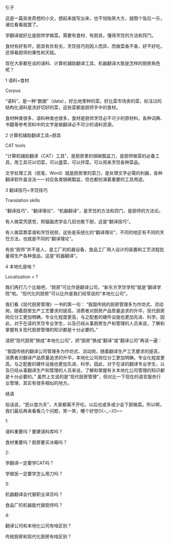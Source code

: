 引子

这是一篇突发奇想的小文，想起来就写出来，也不怕贻笑大方，就图个饭后一乐，诸位看看就罢了。

学翻译就好比是厨师学做菜。需要有食材、有厨具，懂得烹饪的方法和窍门。

食材有好有坏，厨具有优有劣，烹饪技巧则因人而异，而做菜香不香，好不好吃，还得看厨师的秉性和天赋。

现在大家都在谈的语料、计算机辅助翻译工具、机器翻译大致是怎样的厨房角色呢？

1 语料=食材

Corpus

“语料”，是一种“数据”（data），好比地里种的菜，好比菜市场卖的菜，标注过的结构化语料是洗好切好的菜，这些菜都是厨师手中的食材。

食材种类很多，语料种类也很多，食材是厨师烹饪必不可少的原材料，各种词典、书籍等参考资料中的文字是做翻译必不可少的语料资源。

2 计算机辅助翻译工具=厨具

CAT tools

“计算机辅助翻译（CAT）工具”，是厨房里的锅碗瓢盆刀，是厨师做菜的必备工具，用工具可以切菜，可以盛菜，可以拌菜，可以用来烹饪各种菜品。

文字处理工具（纸笔、Word）就是厨房里的菜刀，是处理文字必需的利器，各种翻译软件虽没法一一对应各类锅碗瓢盆，但也都扮演着重要的工具用途。

3 翻译技巧=烹饪技巧

Translation skills

“翻译技巧”、“翻译理论”、“机器翻译”，是烹饪的方法和窍门，是厨师的方法论。

有人做菜凭感觉，照猫画虎学会几招也敢下厨，这是“翻译技巧”。

有人做菜靠菜谱和烹饪视频，这些是系统化的“翻译理论”，不同的地区有不同的烹饪方法，也就是不同的“翻译理论”。

有些“厨师”并不是人，是工厂的机器设备，食品工厂用人设计的装置和工艺流程批量得生产各种食品，这是“机器翻译”。

4 本地化是啥？

Localization = ?

我们再打几个比喻吧，“厨房”可比作是翻译公司，“新东方烹饪学校”就是“翻译学院”啦。“现代化的厨房”可以比作是我们经常说的“本地化公司”。

我们看《现代厨房管理》一书的第一句：
“我国传统的厨房管理多为作坊式、流动岗，随着厨房生产工艺要求的提高，消费者对厨房产品质量追求的升华，现代厨房岗位分工更加明确，专业化程度更高，与之配套的硬件设施也更加先进、科学。因此，对于在读的烹饪专业学生，以及已经从事厨房生产和管理的人员来说，了解和掌握有关现代厨房管理的知识都是十分必要的。”

请把“现代厨房”换成“本地化公司”，把“厨房”换成“翻译”或“翻译公司”再读一遍：

“我国传统的翻译公司管理多为作坊式、流动岗，随着翻译生产工艺要求的提高，消费者对翻译产品质量追求的升华，本地化公司岗位分工更加明确，专业化程度更高，与之配套的硬件设施也更加先进、科学。因此，对于在读的翻译专业学生，以及已经从事翻译生产和管理的人员来说，了解和掌握有关本地化公司管理的知识都是十分必要的。”
虽然上文说的是“现代厨房管理”，但对比一下现在的语言服务行业管理，其实有很多相似的地方。

结语

俗话说，“民以食为天”，大家都离不开吃，以后也或多或少会下厨做菜。所以啊，我们最后再来看看几个问题，笑一笑，睡个好觉O(∩_∩)O~~

1:

语料重要吗？要建语料库吗？

食材重要吗？厨房要买冰箱吗？

2:

学翻译一定要学CAT吗？

学做饭一定要学怎么用刀吗？

3:

机器翻译会代替职业译员吗？

食品厂的机器能代替厨师吗？

4:

翻译公司和本地化公司有啥区别？

传统厨房和现代化厨房有啥区别？